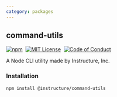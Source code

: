 ```yaml
---
category: packages
---
```


## command-utils

[![npm][npm]][npm-url]&nbsp;
[![MIT License][license-badge]][license]&nbsp;
[![Code of Conduct][coc-badge]][coc]

A Node CLI utility made by Instructure, Inc.

### Installation

```sh
npm install @instructure/command-utils
```

[npm]: https://img.shields.io/npm/v/@instructure/command-utils.svg
[npm-url]: https://npmjs.com/package/@instructure/command-utils
[license-badge]: https://img.shields.io/npm/l/instructure-ui.svg?style=flat-square
[license]: https://github.com/instructure/instructure-ui/blob/master/LICENSE
[coc-badge]: https://img.shields.io/badge/code%20of-conduct-ff69b4.svg?style=flat-square
[coc]: https://github.com/instructure/instructure-ui/blob/master/CODE_OF_CONDUCT.md
